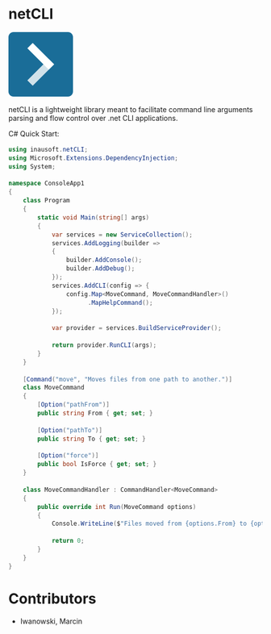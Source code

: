 # netCLI

![Logo](src/inausoft.netCLI/assets/netCLI.png)

netCLI is a lightweight library meant to facilitate command line arguments parsing and flow control over .net CLI applications.

C# Quick Start:

```cs
using inausoft.netCLI;
using Microsoft.Extensions.DependencyInjection;
using System;

namespace ConsoleApp1
{
    class Program
    {
        static void Main(string[] args)
        {
            var services = new ServiceCollection();
            services.AddLogging(builder =>
            {
                builder.AddConsole();
                builder.AddDebug();
            });
            services.AddCLI(config => {
                config.Map<MoveCommand, MoveCommandHandler>()
                      .MapHelpCommand();
            });

            var provider = services.BuildServiceProvider();

            return provider.RunCLI(args);
        }
    }

    [Command("move", "Moves files from one path to another.")]
    class MoveCommand
    {
        [Option("pathFrom")]
        public string From { get; set; }

        [Option("pathTo")]
        public string To { get; set; }

        [Option("force")]
        public bool IsForce { get; set; }
    }

    class MoveCommandHandler : CommandHandler<MoveCommand>
    {
        public override int Run(MoveCommand options)
        {
            Console.WriteLine($"Files moved from {options.From} to {options.To}");
            
            return 0;
        }
    }
}

```

# Contributors

- Iwanowski, Marcin
